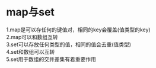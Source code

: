 # map与set  
1.map是可以存任何的键值对，相同的key会覆盖(值类型的key)  
2.map可以和数组互转  
3.set可以存放任何类型的值，相同的值会去重(值类型)  
4.set和数组可以互转  
5.set用于数组的交并差集有着重要作用   